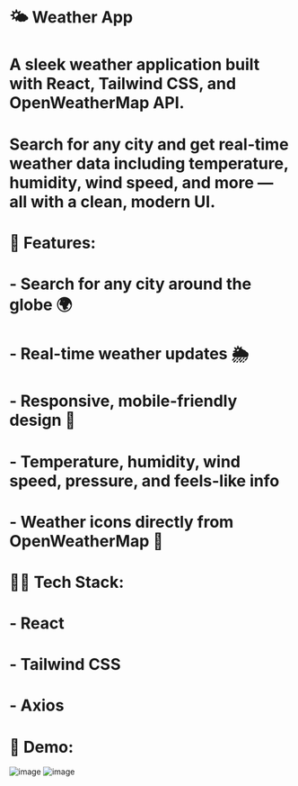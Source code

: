 # 🌤️ Weather App
# A sleek weather application built with React, Tailwind CSS, and OpenWeatherMap API.
# Search for any city and get real-time weather data including temperature, humidity, wind speed, and more — all with a clean, modern UI.

# 🚀 Features:
# - Search for any city around the globe 🌍
# - Real-time weather updates 🌦
# - Responsive, mobile-friendly design 📱
# - Temperature, humidity, wind speed, pressure, and feels-like info
# - Weather icons directly from OpenWeatherMap 🧊

# 🧑‍💻 Tech Stack:
# - React
# - Tailwind CSS
# - Axios


# 🚀 Demo:
![image](https://github.com/user-attachments/assets/3e95782b-37f4-415d-b98d-ee39764c4f4f)
![image](https://github.com/user-attachments/assets/31834eac-73d1-4679-88d0-5df15327e93e)

